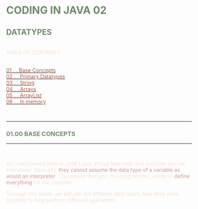 <!--@ash-a9236 2025 : please see license for -->

<!--VARIABLES-->

<style>
  :root {
    --text: #F7E0CD;
    --title: #708C69;
    --highlight: #D69992;
    --link: #B15A43;
  }
</style>

<span style="color: var(--text)">

# <span style="color: var(--title)">CODING IN JAVA 02
## <span style="color: var(--title)">DATATYPES

<br>
TABLE OF CONTENTS <br> <br>

[<span style="color: var(--link)">01 . . Base Concepts</span>](#base-concepts) <br>
[<span style="color: var(--link)">02 . . Primary Datatypes</span>](#primary-datatypes) <br>
[<span style="color: var(--link)">03 . . String</span>](#strings) <br>
[<span style="color: var(--link)">04 . . Arrays</span>](#arrays) <br>
    <!--&emsp; [<span style="color: var(--link)">01 . . Return Type</span>](#return-types) <br>
    &emsp; [<span style="color: var(--link)">02 . . High and Low</span>](#coding-types-high-and-low) <br>-->
[<span style="color: var(--link)">05 . . ArrayList</span>](#arraylist) <br> 
[<span style="color: var(--link)">06 . . In memory</span>](#in-memory) <br> 

<br>

________
### <a name="base-concepts"><span style="color: var(--title)">01.00 BASE CONCEPTS</span></a>
________________

<br>

As I mentionned before, JVM (Java Virtual Machine) and compiler are not interpreter. Basically, <span style="color: var(--highlight)">they cannot assume the data type of a variable as would an interpreter</span>. This means that you, the programmer, needs to <span style="color: var(--highlight)">define everything</span> for the compiler.

Through this sheet, we will see the different data types, how they work together to help perform different operations.




</span>
